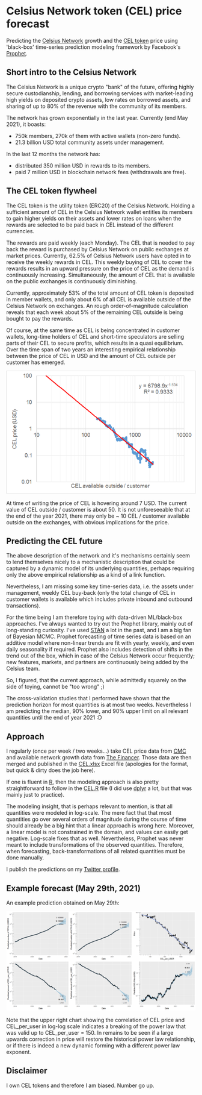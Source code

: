 # Celsius Network token (CEL) price forecast
Predicting the [Celsius Network](https://celsius.network) growth and the [CEL token](https://celsius.network/cel-token-explained/) price using 'black-box' time-series prediction modeling framework by Facebook's [Prophet](https://facebook.github.io/prophet/).

## Short intro to the Celsius Network

The Celsius Network is a unique crypto "bank" of the future, offering highly secure custodianship, lending, and borrowing services with market-leading high yields on deposited crypto assets, low rates on borrowed assets, and sharing of up to 80% of the revenue with the community of its members. 

The network has grown exponentially in the last year. Currently (end May 2021), it boasts:

- 750k members, 270k of them with active wallets (non-zero funds).
- 21.3 billion USD total community assets under management.

In the last 12 months the network has:

- distributed 350 million USD in rewards to its members.
- paid 7 million USD in blockchain network fees (withdrawals are free).

## The CEL token flywheel 

The CEL token is the utility token (ERC20) of the Celsius Network. Holding a sufficient amount of CEL in the Celsius Network wallet entitles its members to gain higher yields on their assets and lower rates on loans when the rewards are selected to  be paid back in CEL instead of the different currencies. 

The rewards are paid weekly (each Monday). The CEL that is needed to pay back the reward is purchased by Celsius Network on public exchanges at market prices. Currently, 62.5% of Celsius Network users have opted in to receive the weekly rewards in CEL. This weekly buying of CEL to cover the rewards results in an upward pressure on the price of CEL as the demand is continuously increasing. Simultaneously, the amount of CEL that is available on the public exchanges is continuously diminishing.

Currently, approximately 53% of the total amount of CEL token is deposited in member wallets, and only about 6% of all CEL is available outside of the Celsius Network on exchanges. An rough order-of-magnitude calculation reveals that each week about 5% of the remaining CEL outside is being bought to pay the rewards. 

Of course, at the same time as CEL is being concentrated in customer wallets, long-time holders of CEL and short-time speculators are selling parts of their CEL to secure profits, which results in a quasi equilibrium. Over the time span of two years an interesting empirical relationship between the price of CEL in USD and the amount of CEL outside per customer has emerged.

![](img/correlation.png)

At time of writing the price of CEL is hovering around 7 USD. The current value of CEL outside / customer is about 50. It is not unforeseeable that at the end of the year 2021, there may only be ~ 10 CEL / customer available outside on the exchanges, with obvious implications for the price.

## Predicting the CEL future

The above description of the network and it's mechanisms certainly seem to lend themselves nicely to a mechanistic description that could be captured by a dynamic model of its underlying quantities, perhaps requiring only the above empirical relationship as a kind of a link function.

Nevertheless, I am missing some key time-series data, i.e. the assets under management, weekly CEL buy-back (only the total change of CEL in customer wallets is available which includes private inbound and outbound transactions).

For the time being I am therefore toying with data-driven ML/black-box approaches. I've always wanted to try out the Prophet library, mainly out of long-standing curiosity. I've used [STAN](https://mc-stan.org/) a lot in the past, and I am a big fan of Bayesian MCMC. Prophet forecasting of time series data is based on an additive model where non-linear trends are fit with yearly, weekly, and even daily seasonality if required. Prophet also includes  detection of shifts in the trend out of the box, which in case of the Celsius Network occur frequently; new features, markets, and partners are continuously being added by the Celsius team. 

So, I figured, that the current approach, while admittedly squarely on the side of toying, cannot be "too wrong" ;) 

The cross-validation studies that I performed have shown that the prediction horizon for most quantities is at most two weeks. Nevertheless I am predicting the median, 90% lower, and 90% upper limit on all relevant quantities until the end of year 2021 :D

## Approach

I regularly (once per week / two weeks...) take CEL price data from [CMC](https://coinmarketcap.com/currencies/celsius/historical-data/) and available network growth data from [The Financer](https://www.thefinancer.org/?page=coin&id=celsius-degree-token). Those data are then merged and published in the [CEL.xlsx](CEL.xlsx) Excel file (apologies for the format, but quick & dirty does the job here).

If one is fluent in [R](https://www.r-project.org/), then the modeling approach is also pretty straightforward to follow in the [CEL.R](CEL.R) file (I did use [dplyr](https://dplyr.tidyverse.org/) a lot, but that was mainly just to practice).

The modeling insight, that is perhaps relevant to mention, is that all quantities were modeled in log-scale. The mere fact that that most quantities go over several orders of magnitude during the course of time should already be a big hint that a linear approach is wrong here. Moreover, a linear model is not constrained in the domain, and values can easily get negative. Log-scale fixes that as well. Nevertheless, Prophet was never meant to include transformations of the observed quantities. Therefore, when forecasting, back-transformations of all related quantities must be done manually.

I publish the predictions on my [Twitter profile](https://twitter.com/hmatejx).

## Example forecast (May 29th, 2021)

An example prediction obtained on May 29th:

![](img/example_prediction.png)

Note that the upper right chart showing the correlation of CEL price and CEL_per_user in log-log scale indicates a breaking of the power law that was valid up to CEL_per_user = 150. In remains to be seen if a large upwards correction in price will restore the historical power law relationship, or if there is indeed a new dynamic forming with a different power law exponent.

## Disclaimer

I own CEL tokens and therefore I am biased. Number go up.

